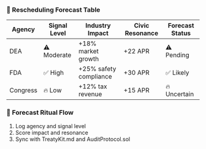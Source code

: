 ### 🧭 Rescheduling Forecast Table
| Agency            | Signal Level | Industry Impact | Civic Resonance | Forecast Status |
|-------------------|---------------|------------------|------------------|------------------|
| DEA               | ⚠️ Moderate    | +18% market growth | +22 APR          | ⚠️ Pending  
| FDA               | ✅ High        | +25% safety compliance | +30 APR        | ✅ Likely  
| Congress          | 🔥 Low         | +12% tax revenue | +15 APR          | 🔥 Uncertain  

### 🔄 Forecast Ritual Flow
1. Log agency and signal level  
2. Score impact and resonance  
3. Sync with TreatyKit.md and AuditProtocol.sol

